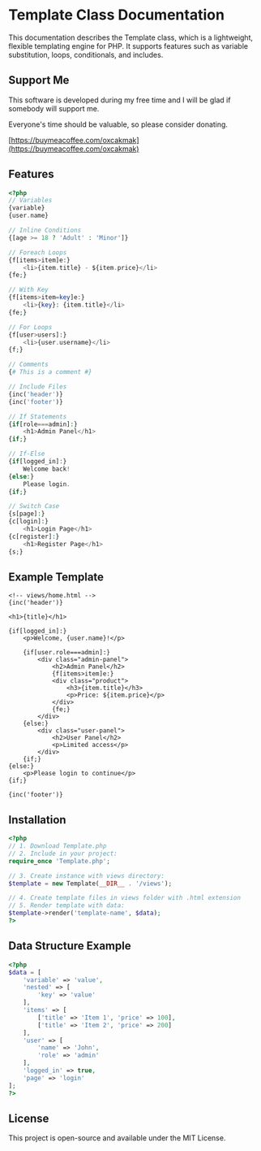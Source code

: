 # Template Class Documentation

This documentation describes the Template class, which is a lightweight, flexible templating engine for PHP. It supports features such as variable substitution, loops, conditionals, and includes.

## Support Me

This software is developed during my free time and I will be glad if somebody will support me.

Everyone's time should be valuable, so please consider donating.

[https://buymeacoffee.com/oxcakmak](https://buymeacoffee.com/oxcakmak)

## Features
```php
<?php
// Variables
{variable}
{user.name}

// Inline Conditions
{[age >= 18 ? 'Adult' : 'Minor']}

// Foreach Loops
{f[items>item]e:}
    <li>{item.title} - ${item.price}</li>
{fe;}

// With Key
{f[items>item=key]e:}
    <li>{key}: {item.title}</li>
{fe;}

// For Loops
{f[user>users]:}
    <li>{user.username}</li>
{f;}

// Comments
{# This is a comment #}

// Include Files
{inc('header')}
{inc('footer')}

// If Statements
{if[role===admin]:}
    <h1>Admin Panel</h1>
{if;}

// If-Else
{if[logged_in]:}
    Welcome back!
{else:}
    Please login.
{if;}

// Switch Case
{s[page]:}
{c[login]:}
    <h1>Login Page</h1>
{c[register]:}
    <h1>Register Page</h1>
{s;}
```

## Example Template
```
<!-- views/home.html -->
{inc('header')}

<h1>{title}</h1>

{if[logged_in]:}
    <p>Welcome, {user.name}!</p>
    
    {if[user.role===admin]:}
        <div class="admin-panel">
            <h2>Admin Panel</h2>
            {f[items>item]e:}
            <div class="product">
                <h3>{item.title}</h3>
                <p>Price: ${item.price}</p>
            </div>
            {fe;}
        </div>
    {else:}
        <div class="user-panel">
            <h2>User Panel</h2>
            <p>Limited access</p>
        </div>
    {if;}
{else:}
    <p>Please login to continue</p>
{if;}

{inc('footer')}
```

## Installation
```php
<?php
// 1. Download Template.php
// 2. Include in your project:
require_once 'Template.php';

// 3. Create instance with views directory:
$template = new Template(__DIR__ . '/views');

// 4. Create template files in views folder with .html extension
// 5. Render template with data:
$template->render('template-name', $data);
?>
```

## Data Structure Example
```php
<?php
$data = [
    'variable' => 'value',
    'nested' => [
        'key' => 'value'
    ],
    'items' => [
        ['title' => 'Item 1', 'price' => 100],
        ['title' => 'Item 2', 'price' => 200]
    ],
    'user' => [
        'name' => 'John',
        'role' => 'admin'
    ],
    'logged_in' => true,
    'page' => 'login'
];
?>
```

## License
This project is open-source and available under the MIT License.

